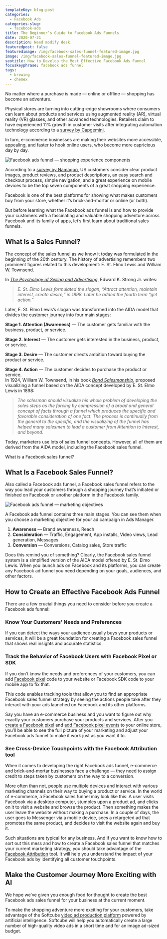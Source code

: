 ```yaml
---
templateKey: blog-post
categories:
  - Facebook Ads
categories-slug:
  - facebook-ads
title: The Beginner’s Guide to Facebook Ads Funnels
date: 2020-07-21
description: Need modify desk.
featuredpost: false
featuredimage: /img/facebook-sales-funnel-featured-image.jpg
image: /img/facebook-sales-funnel-featured-image.jpg
seotitle: How to Develop the Most Effective Facebook Ads Funnel
focuskeyphrase: facebook ads funnel
tags:
  - brewing
  - chemex
---
```

<!--StartFragment-->

No matter where a purchase is made — online or offline — shopping has become an adventure.

Physical stores are turning into cutting-edge showrooms where consumers can learn about products and services using augmented reality (AR), virtual reality (VR) glasses, and other advanced technologies. Retailers claim to have experienced 11% growth in customer visits after integrating automation technology according to a [survey by Capgemini](https://www.statista.com/statistics/1103830/automation-in-stores-retailers-customer-experience-benefits-worldwide/).

In turn, e-commerce businesses are making their websites more accessible, appealing, and faster to hook online users, who become more capricious day by day.

![Facebook ads funnel — shopping experience components](/img/facebook-sales-funnel-shopping-experience.jpg)

According to a [survey by Namagoo](https://www.statista.com/chart/14012/features-making-a-great-online-shopping-experience/), US customers consider clear product images, product reviews, and product descriptions, an easy search and checkout process, simple navigation, and a great experience on mobile devices to be the top seven components of a great shopping experience.

Facebook is one of the best platforms for showing what makes customers buy from your store, whether it’s brick-and-mortar or online (or both).

But before learning what the Facebook ads funnel is and how to provide your customers with a fascinating and valuable shopping adventure across Facebook and its family of apps, let’s first learn about traditional sales funnels.

## What Is a Sales Funnel?

The concept of the sales funnel as we know it today was formulated in the beginning of the 20th century. The history of advertising remembers two prominent figures related to this development: E. St. Elmo Lewis and William W. Townsend.

In [_The Psychology of Selling and Advertising_](https://babel.hathitrust.org/cgi/pt?id=uc1.$b38792&view=2up&seq=364&size=125), Edward K. Strong Jr. writes:

> _E. St. Elmo Lewis formulated the slogan, “Attract attention, maintain interest, create desire,” in 1898. Later he added the fourth term “get action.”_

Later, E. St. Elmo Lewis’s slogan was transformed into the AIDA model that divides the customer journey into four main stages:

**Stage 1. Attention (Awareness)** — The customer gets familiar with the business, product, or service.

**Stage 2. Interest** — The customer gets interested in the business, product, or service.

**Stage 3. Desire** — The customer directs ambition toward buying the product or service.

**Stage 4. Action** — The customer decides to purchase the product or service.  
In 1924, William W. Townsend, in his book [_Bond Salesmanship_](https://books.google.com.ua/books?redir_esc=y&id=qglDAAAAIAAJ&focus=searchwithinvolume&q=The+salesman+should+visualize+his+whole+problem+of+developing+the+sales+steps+as+the+forcing+by+compression+of+a+broad+and+general+concept+of+facts+through+a+funnel+which+produces+the+specific+and+favorable+consideration+of+one+fact.+The+process+is+continually+from+the+general+to+the+specific%2C+and+the+visualizing+of+the+funnel+has+helped+many+salesmen+to+lead+a+customer+from+Attention+to+Interest%2C+and+beyond), proposed visualizing a funnel based on the AIDA concept developed by E. St. Elmo Lewis in 1898:

> _The salesman should visualize his whole problem of developing the sales steps as the forcing by compression of a broad and general concept of facts through a funnel which produces the specific and favorable consideration of one fact. The process is continually from the general to the specific, and the visualizing of the funnel has helped many salesmen to lead a customer from Attention to Interest, and beyond._

Today, marketers use lots of sales funnel concepts. However, all of them are derived from the AIDA model, including the Facebook sales funnel.

What is a Facebook sales funnel?

## What Is a Facebook Sales Funnel?

Also called a Facebook ads funnel, a Facebook sales funnel refers to the way you lead your customers through a shopping journey that’s initiated or finished on Facebook or another platform in the Facebook family.

![Facebook ads funnel — marketing objectives](/img/facebook-sales-funnel-marketing-objectives-1024x508.jpg)

A Facebook ads funnel contains three main stages. You can see them when you choose a marketing objective for your ad campaign in Ads Manager.

1. **Awareness** — Brand awareness, Reach
2. **Consideration** — Traffic, Engagement, App installs, Video views, Lead generation, Messages
3. **Conversion** — Conversions, Catalog sales, Store traffic 

Does this remind you of something? Clearly, the Facebook sales funnel system is a simplified version of the AIDA model offered by E. St. Elmo Lewis. When you launch ads on Facebook and its platforms, you can create any Facebook ad funnel you need depending on your goals, audiences, and other factors.

## How to Create an Effective Facebook Ads Funnel

There are a few crucial things you need to consider before you create a Facebook ads funnel:

### Know Your Customers’ Needs and Preferences

If you can detect the ways your audience usually buys your products or services, it will be a great foundation for creating a Facebook sales funnel that shows real insights and accurate statistics.

### Track the Behavior of Facebook Users with Facebook Pixel or SDK

If you don’t know the needs and preferences of your customers, you can add [Facebook pixel](https://softcube.com/what-is-facebook-pixel-and-why-use-it/) code to your website or Facebook SDK code to your mobile app to fix that.

This code enables tracking tools that allow you to find an appropriate Facebook sales funnel strategy by seeing the actions people take after they interact with your ads launched on Facebook and its other platforms. 

Say you have an e-commerce business and you want to figure out why exactly your customers purchase your products and services. After you [create a Facebook pixel](https://softcube.com/how-to-create-a-facebook-pixel/) and [add Facebook pixel events](https://softcube.com/how-to-add-facebook-pixel-events-to-your-website/) to your online store, you’ll be able to see the full picture of your marketing and adjust your Facebook ads funnel to make it work just as you want it to.

### See Cross-Device Touchpoints with the Facebook Attribution tool

When it comes to developing the right Facebook ads funnel, e-commerce and brick-and-mortar businesses face a challenge — they need to assign credit to steps taken by customers on the way to a conversion. 

More often than not, people use multiple devices and interact with various marketing channels on their way to buying a product or service. In the world of e-commerce, a Facebook sales funnel may look like this: A user visits Facebook via a desktop computer, stumbles upon a product ad, and clicks on it to visit a website and browse the product. Then something makes the user leave the website without making a purchase. In a couple of days, the user goes to Messenger via a mobile device, sees a retargeted ad that promotes the same product, and decides to visit the website again and buy it.

Such situations are typical for any business. And if you want to know how to sort out this mess and how to create a Facebook sales funnel that matches your current marketing strategy, you should take advantage of the [Facebook Attribution](https://www.facebook.com/business/measurement/attribution) tool. It will help you understand the impact of your Facebook ads by identifying all customer touchpoints.

## Make the Customer Journey More Exciting with AI

We hope we’ve given you enough food for thought to create the best Facebook ads sales funnel for your business at the current moment.

  
To make the shopping adventure more exciting for your customers, take advantage of the Softcube [video ad production platform](http://softcube.com/) powered by artificial intelligence. Softcube will help you automatically create a large number of high-quality video ads in a short time and for an image ad-sized budget.
